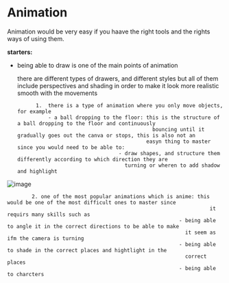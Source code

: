 # **Animation**

Animation would be very easy if you haave the right tools and the rights ways of using them.
  
   **starters:**

- being able to draw is one of the main points of animation

     there are different types of drawers, and different styles but all of them include perspectives and shading in order to make it look more realistic smooth with the movements

            1.  there is a type of animation where you only move objects, for example
                - a ball dropping to the floor: this is the structure of a ball dropping to the floor and continuously
                                                  bouncing until it gradually goes out the canva or stops, this is also not an
                                                easyn thing to master since you would need to be able to:
                                       - draw shapes, and structure them differently according to which direction they are
                                         turning or wheren to add shadow and highlight
  
![image](https://github.com/user-attachments/assets/b9cc7423-4801-4253-8127-a5a8f277c265)
  
            2. one of the most popular animations which is anime: this would be one of the most difficult ones to master since
                                                                      it requirs many skills such as
                                                            - being able to angle it in the correct directions to be able to make
                                                              it seem as ifm the camera is turning
                                                            - being able to shade in the correct places and hightlight in the
                                                              correct places
                                                            - being able to charcters

            
